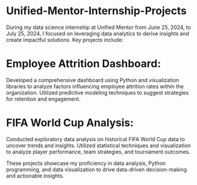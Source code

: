 # Unified-Mentor-Internship-Projects

During my data science internship at Unified Mentor from June 25, 2024, to July 25, 2024, I focused on leveraging data analytics to derive insights and create impactful solutions. Key projects include:

# Employee Attrition Dashboard:
Developed a comprehensive dashboard using Python and visualization libraries to analyze factors influencing employee attrition rates within the organization. Utilized predictive modeling techniques to suggest strategies for retention and engagement.

# FIFA World Cup Analysis:
Conducted exploratory data analysis on historical FIFA World Cup data to uncover trends and insights. Utilized statistical techniques and visualization to analyze player performance, team strategies, and tournament outcomes.

These projects showcase my proficiency in data analysis, Python programming, and data visualization to drive data-driven decision-making and actionable insights.
